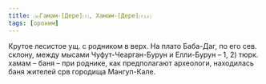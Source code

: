 ```yaml
---
title: ⒜Гамам-[Дере]⒯, Хамам-[Дере]⒯⒵
tags: [ороним]
---
```


Крутое лесистое ущ. с родником в верх. На плато Баба-Даг, по его сев. склону,
между мысами Чуфут-Чеарган-Бурун и Елли-Бурун – 1, 2) тюрк. хамам – баня – при
роднике, как предполагают археологи, находилась баня жителей срв городища
Мангуп-Кале.
